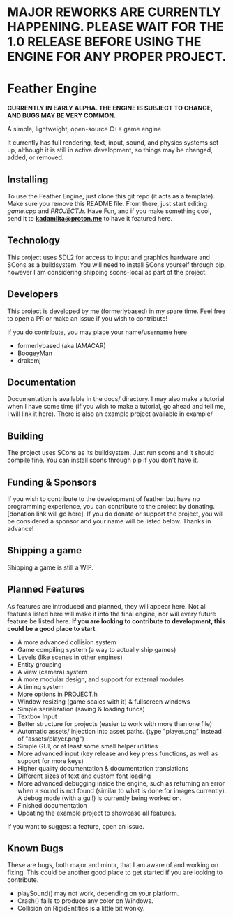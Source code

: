 # MAJOR REWORKS ARE CURRENTLY HAPPENING. PLEASE WAIT FOR THE 1.0 RELEASE BEFORE USING THE ENGINE FOR ANY PROPER PROJECT.

# Feather Engine

**CURRENTLY IN EARLY ALPHA. THE ENGINE IS SUBJECT TO CHANGE, AND BUGS MAY BE VERY COMMON.**

A simple, lightweight, open-source C++ game engine

It currently has full rendering, text, input, sound, and physics systems set up, although it is still in active development, so things may be changed, added, or removed.

## Installing

To use the Feather Engine, just clone this git repo (it acts as a template). Make sure you remove this README file. From there, just start editing *game.cpp* and *PROJECT.h*. Have Fun, and if you make something cool, send it to **kadamlita@proton.me** to have it featured here.

## Technology

This project uses SDL2 for access to input and graphics hardware and SCons as a buildsystem. You will need to install SCons yourself through pip, however I am considering shipping scons-local as part of the project.

## Developers

This project is developed by me (formerlybased) in my spare time. Feel free to open a PR or make an issue if you wish to contribute! 

If you do contribute, you may place your name/username here

- formerlybased (aka IAMACAR)
- BoogeyMan
- drakemj

## Documentation

Documentation is available in the docs/ directory. I may also make a tutorial when I have some time (if you wish to make a tutorial, go ahead and tell me, I will link it here). There is also an example project available in example/

## Building

The project uses SCons as its buildsystem. Just run scons and it should compile fine. You can install scons through pip if you don't have it.

## Funding & Sponsors

If you wish to contribute to the development of feather but have no programming experience, you can contribute to the project by donating. [donation link will go here]. If you do donate or support the project, you will be considered a sponsor and your name will be listed below. Thanks in advance!

## Shipping a game

Shipping a game is still a WIP.

## Planned Features

As features are introduced and planned, they will appear here. Not all features listed here will make it into the final engine, nor will every future feature be listed here. **If you are looking to contribute to development, this could be a good place to start**.

- A more advanced collision system
- Game compiling system (a way to actually ship games)
- Levels (like scenes in other engines)
- Entity grouping
- A view (camera) system
- A more modular design, and support for external modules
- A timing system
- More options in PROJECT.h
- Window resizing (game scales with it) & fullscreen windows
- Simple serialization (saving & loading funcs)
- Textbox Input
- Better structure for projects (easier to work with more than one file)
- Automatic assets/ injection into asset paths. (type "player.png" instead of "assets/player.png")
- Simple GUI, or at least some small helper utilities
- More advanced input (key release and key press functions, as well as support for more keys)
- Higher quality documentation & documentation translations
- Different sizes of text and custom font loading
- More advanced debugging inside the engine, such as returning an error when a sound is not found (similar to what is done for images currently). A debug mode (with a gui!) is currently being worked on.
- Finished documentation
- Updating the example project to showcase all features.

If you want to suggest a feature, open an issue.

## Known Bugs

These are bugs, both major and minor, that I am aware of and working on fixing. This could be another good place to get started if you are looking to contribute.

- playSound() may not work, depending on your platform.
- Crash() fails to produce any color on Windows.
- Collision on RigidEntities is a little bit wonky.
